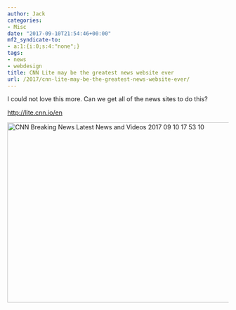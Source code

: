 ```yaml
---
author: Jack
categories:
- Misc
date: "2017-09-10T21:54:46+00:00"
mf2_syndicate-to:
- a:1:{i:0;s:4:"none";}
tags:
- news
- webdesign
title: CNN Lite may be the greatest news website ever
url: /2017/cnn-lite-may-be-the-greatest-news-website-ever/
---
```

I could not love this more. Can we get all of the news sites to do this?

<http://lite.cnn.io/en>

<img title="CNN - Breaking News, Latest News and Videos 2017-09-10 17-53-10.png" src="/img/2017/09/CNN-Breaking-News-Latest-News-and-Videos-2017-09-10-17-53-10.png" alt="CNN Breaking News Latest News and Videos 2017 09 10 17 53 10" width="568" height="410" border="0" />